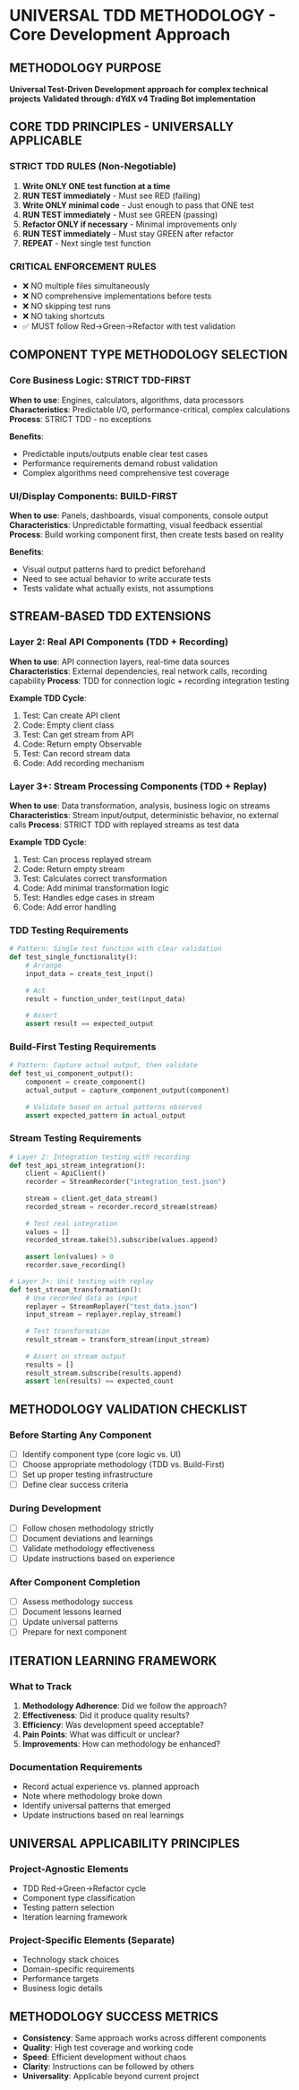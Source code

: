 # UNIVERSAL TDD METHODOLOGY - Core Development Approach

## METHODOLOGY PURPOSE
**Universal Test-Driven Development approach for complex technical projects**
**Validated through: dYdX v4 Trading Bot implementation**

## CORE TDD PRINCIPLES - UNIVERSALLY APPLICABLE

### STRICT TDD RULES (Non-Negotiable)
1. **Write ONLY ONE test function at a time**
2. **RUN TEST immediately** - Must see RED (failing)
3. **Write ONLY minimal code** - Just enough to pass that ONE test
4. **RUN TEST immediately** - Must see GREEN (passing)
5. **Refactor ONLY if necessary** - Minimal improvements only
6. **RUN TEST immediately** - Must stay GREEN after refactor
7. **REPEAT** - Next single test function

### CRITICAL ENFORCEMENT RULES
- ❌ NO multiple files simultaneously
- ❌ NO comprehensive implementations before tests
- ❌ NO skipping test runs
- ❌ NO taking shortcuts
- ✅ MUST follow Red→Green→Refactor with test validation

## COMPONENT TYPE METHODOLOGY SELECTION

### Core Business Logic: STRICT TDD-FIRST
**When to use**: Engines, calculators, algorithms, data processors
**Characteristics**: Predictable I/O, performance-critical, complex calculations
**Process**: STRICT TDD - no exceptions

**Benefits**:
- Predictable inputs/outputs enable clear test cases
- Performance requirements demand robust validation
- Complex algorithms need comprehensive test coverage

### UI/Display Components: BUILD-FIRST
**When to use**: Panels, dashboards, visual components, console output
**Characteristics**: Unpredictable formatting, visual feedback essential
**Process**: Build working component first, then create tests based on reality

**Benefits**:
- Visual output patterns hard to predict beforehand
- Need to see actual behavior to write accurate tests
- Tests validate what actually exists, not assumptions

## STREAM-BASED TDD EXTENSIONS

### Layer 2: Real API Components (TDD + Recording)
**When to use**: API connection layers, real-time data sources
**Characteristics**: External dependencies, real network calls, recording capability
**Process**: TDD for connection logic + recording integration testing

**Example TDD Cycle**:
1. Test: Can create API client
2. Code: Empty client class  
3. Test: Can get stream from API
4. Code: Return empty Observable
5. Test: Can record stream data
6. Code: Add recording mechanism

### Layer 3+: Stream Processing Components (TDD + Replay)
**When to use**: Data transformation, analysis, business logic on streams
**Characteristics**: Stream input/output, deterministic behavior, no external calls
**Process**: STRICT TDD with replayed streams as test data

**Example TDD Cycle**:
1. Test: Can process replayed stream
2. Code: Return empty stream
3. Test: Calculates correct transformation
4. Code: Add minimal transformation logic
5. Test: Handles edge cases in stream
6. Code: Add error handling

### TDD Testing Requirements
```python
# Pattern: Single test function with clear validation
def test_single_functionality():
    # Arrange
    input_data = create_test_input()
    
    # Act
    result = function_under_test(input_data)
    
    # Assert
    assert result == expected_output
```

### Build-First Testing Requirements
```python
# Pattern: Capture actual output, then validate
def test_ui_component_output():
    component = create_component()
    actual_output = capture_component_output(component)
    
    # Validate based on actual patterns observed
    assert expected_pattern in actual_output
```

### Stream Testing Requirements
```python
# Layer 2: Integration testing with recording
def test_api_stream_integration():
    client = ApiClient()
    recorder = StreamRecorder("integration_test.json")
    
    stream = client.get_data_stream()
    recorded_stream = recorder.record_stream(stream)
    
    # Test real integration
    values = []
    recorded_stream.take(5).subscribe(values.append)
    
    assert len(values) > 0
    recorder.save_recording()

# Layer 3+: Unit testing with replay
def test_stream_transformation():
    # Use recorded data as input
    replayer = StreamReplayer("test_data.json")
    input_stream = replayer.replay_stream()
    
    # Test transformation
    result_stream = transform_stream(input_stream)
    
    # Assert on stream output
    results = []
    result_stream.subscribe(results.append)
    assert len(results) == expected_count
```

## METHODOLOGY VALIDATION CHECKLIST

### Before Starting Any Component
- [ ] Identify component type (core logic vs. UI)
- [ ] Choose appropriate methodology (TDD vs. Build-First)
- [ ] Set up proper testing infrastructure
- [ ] Define clear success criteria

### During Development
- [ ] Follow chosen methodology strictly
- [ ] Document deviations and learnings
- [ ] Validate methodology effectiveness
- [ ] Update instructions based on experience

### After Component Completion
- [ ] Assess methodology success
- [ ] Document lessons learned
- [ ] Update universal patterns
- [ ] Prepare for next component

## ITERATION LEARNING FRAMEWORK

### What to Track
1. **Methodology Adherence**: Did we follow the approach?
2. **Effectiveness**: Did it produce quality results?
3. **Efficiency**: Was development speed acceptable?
4. **Pain Points**: What was difficult or unclear?
5. **Improvements**: How can methodology be enhanced?

### Documentation Requirements
- Record actual experience vs. planned approach
- Note where methodology broke down
- Identify universal patterns that emerged
- Update instructions based on real learnings

## UNIVERSAL APPLICABILITY PRINCIPLES

### Project-Agnostic Elements
- TDD Red→Green→Refactor cycle
- Component type classification
- Testing pattern selection
- Iteration learning framework

### Project-Specific Elements (Separate)
- Technology stack choices
- Domain-specific requirements
- Performance targets
- Business logic details

## METHODOLOGY SUCCESS METRICS
- **Consistency**: Same approach works across different components
- **Quality**: High test coverage and working code
- **Speed**: Efficient development without chaos
- **Clarity**: Instructions can be followed by others
- **Universality**: Applicable beyond current project
